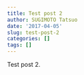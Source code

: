 ```yaml
---
title: Test post 2
author: SUGIMOTO Tatsuo
date: '2017-04-05'
slug: test-post-2
categories: []
tags: []
---
```


Test post 2.
